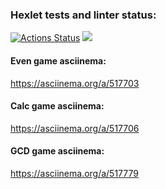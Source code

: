 ### Hexlet tests and linter status:
[![Actions Status](https://github.com/KarUrals/java-project-lvl1/workflows/hexlet-check/badge.svg)](https://github.com/KarUrals/java-project-lvl1/actions)
<a href="https://codeclimate.com/github/KarUrals/java-project-lvl1/maintainability"><img src="https://api.codeclimate.com/v1/badges/e6239fe28cfe07b09f5a/maintainability" /></a>

#### Even game asciinema:
https://asciinema.org/a/517703

#### Calc game asciinema:
https://asciinema.org/a/517706

#### GCD game asciinema:
https://asciinema.org/a/517779